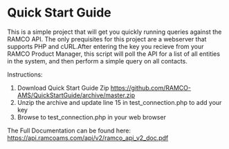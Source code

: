 # Quick Start Guide
This is a simple project that will get you quickly running queries against the RAMCO API. The only prequisites for this project are a webserver that supports PHP and cURL.After entering the key you recieve from your RAMCO Product Manager, this script will poll the API for a list of all entities in the system, and then perform a simple query on all contacts.

Instructions:
1) Download Quick Start Guide Zip
https://github.com/RAMCO-AMS/QuickStartGuide/archive/master.zip
2) Unzip the archive and update line 15 in test_connection.php to add your key
3) Browse to test_connection.php in your web browser


The Full Documentation can be found here:
https://api.ramcoams.com/api/v2/ramco_api_v2_doc.pdf


